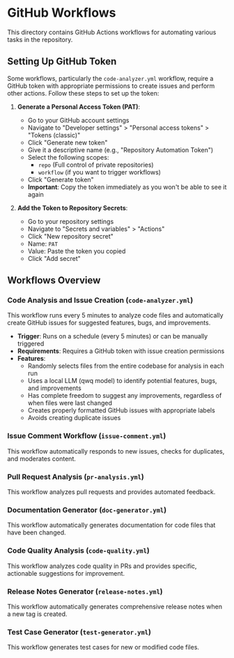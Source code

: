 # GitHub Workflows

This directory contains GitHub Actions workflows for automating various tasks in the repository.

## Setting Up GitHub Token

Some workflows, particularly the `code-analyzer.yml` workflow, require a GitHub token with appropriate permissions to create issues and perform other actions. Follow these steps to set up the token:

1. **Generate a Personal Access Token (PAT)**:
   - Go to your GitHub account settings
   - Navigate to "Developer settings" > "Personal access tokens" > "Tokens (classic)"
   - Click "Generate new token"
   - Give it a descriptive name (e.g., "Repository Automation Token")
   - Select the following scopes:
     - `repo` (Full control of private repositories)
     - `workflow` (if you want to trigger workflows)
   - Click "Generate token"
   - **Important**: Copy the token immediately as you won't be able to see it again

2. **Add the Token to Repository Secrets**:
   - Go to your repository settings
   - Navigate to "Secrets and variables" > "Actions"
   - Click "New repository secret"
   - Name: `PAT`
   - Value: Paste the token you copied
   - Click "Add secret"

## Workflows Overview

### Code Analysis and Issue Creation (`code-analyzer.yml`)

This workflow runs every 5 minutes to analyze code files and automatically create GitHub issues for suggested features, bugs, and improvements.

- **Trigger**: Runs on a schedule (every 5 minutes) or can be manually triggered
- **Requirements**: Requires a GitHub token with issue creation permissions
- **Features**:
  - Randomly selects files from the entire codebase for analysis in each run
  - Uses a local LLM (qwq model) to identify potential features, bugs, and improvements
  - Has complete freedom to suggest any improvements, regardless of when files were last changed
  - Creates properly formatted GitHub issues with appropriate labels
  - Avoids creating duplicate issues

### Issue Comment Workflow (`issue-comment.yml`)

This workflow automatically responds to new issues, checks for duplicates, and moderates content.

### Pull Request Analysis (`pr-analysis.yml`)

This workflow analyzes pull requests and provides automated feedback.

### Documentation Generator (`doc-generator.yml`)

This workflow automatically generates documentation for code files that have been changed.

### Code Quality Analysis (`code-quality.yml`)

This workflow analyzes code quality in PRs and provides specific, actionable suggestions for improvement.

### Release Notes Generator (`release-notes.yml`)

This workflow automatically generates comprehensive release notes when a new tag is created.

### Test Case Generator (`test-generator.yml`)

This workflow generates test cases for new or modified code files. 